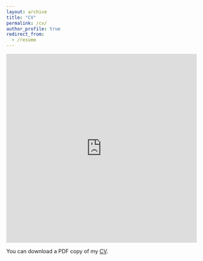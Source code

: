 ```yaml
---
layout: archive
title: "CV"
permalink: /cv/
author_profile: true
redirect_from:
  - /resume
---
```


<iframe src="https://www.dropbox.com/s/gbdih6h008rc0bx/CV_Bias_Daniel.pdf?dl=1" width="100%" height="500" frameborder="no" border="0" marginwidth="0" marginheight="0"></iframe>

You can download a PDF copy of my [CV](https://www.dropbox.com/s/gbdih6h008rc0bx/CV_Bias_Daniel.pdf?dl=0 "CV").
